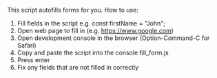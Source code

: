 This script autofills forms for you.
How to use:
1. Fill fields in the script e.g. const firstName = "John";
2. Open web page to fill in (e.g. https://www.google.com)
3. Open development console in the browser (Option-Command-C for Safari)
4. Copy and paste the script into the console fill_form.js
5. Press enter
6. Fix any fields that are not filled in correctly
